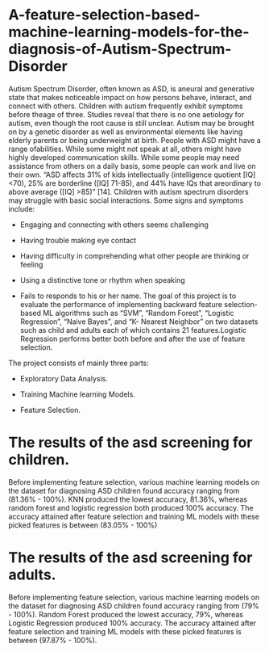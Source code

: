 # A-feature-selection-based-machine-learning-models-for-the-diagnosis-of-Autism-Spectrum-Disorder
Autism Spectrum Disorder, often known as ASD, is aneural and generative state that makes noticeable impact on how persons behave, interact, and connect with others.
Children with autism frequently exhibit symptoms before theage of three. Studies reveal that there is no one aetiology for autism, even though the root cause is
still unclear. Autism may be brought on by a genetic disorder as well as environmental elements like having elderly parents or being underweight at birth. People 
with ASD might have a range ofabilities. While some might not speak at all, others might have highly developed communication skills. While some people may need
assistance from others on a daily basis, some people can work and live on their own. “ASD affects 31% of kids intellectually (intelligence quotient [IQ] <70),
25% are borderline ([IQ] 71-85), and 44% have IQs that areordinary to above average ([IQ] >85)” [14]. Children with autism spectrum disorders may struggle with
basic social interactions. Some signs and symptoms include:
- Engaging and connecting with others seems challenging
* Having trouble making eye contact
+ Having difficulty in comprehending what other people are thinking or feeling
- Using a distinctive tone or rhythm when speaking
* Fails to responds to his or her name.
The goal of this project is to evaluate the performance of implementing backward feature selection-based ML algorithms such as “SVM”, “Random Forest”, “Logistic
Regression”, “Naive Bayes”, and “K- Nearest Neighbor” on two datasets such as child and adults each of which contains 21 features.Logistic Regression performs better
both before and after the use of feature selection.

The project consists of mainly three parts:
- Exploratory Data Analysis.
* Training Machine learning Models.
+ Feature Selection.

# The results of the asd screening for children.
Before implementing feature selection, various machine learning models on the dataset for diagnosing ASD children found accuracy ranging from (81.36% - 100%).
KNN produced the lowest accuracy, 81.36%, whereas random forest and logistic regression both produced 100% accuracy. The accuracy attained after feature selection 
and training ML models with these picked features is between (83.05% - 100%)

# The results of the asd screening for adults.
Before implementing feature selection, various machine learning models on the dataset for diagnosing ASD children found accuracy ranging from (79% - 100%). 
Random Forest produced the lowest accuracy, 79%, whereas Logistic Regression produced 100% accuracy. The accuracy attained after feature selection and 
training ML models with these picked features is between (97.87% - 100%).
